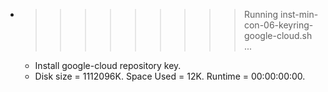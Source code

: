 * >>>>>>>>> Running inst-min-con-06-keyring-google-cloud.sh ...
  * Install google-cloud repository key.
  * Disk size = 1112096K. Space Used = 12K. Runtime = 00:00:00:00.

